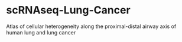 # scRNAseq-Lung-Cancer
Atlas of cellular heterogeneity along the proximal-distal airway axis of human lung and lung cancer
